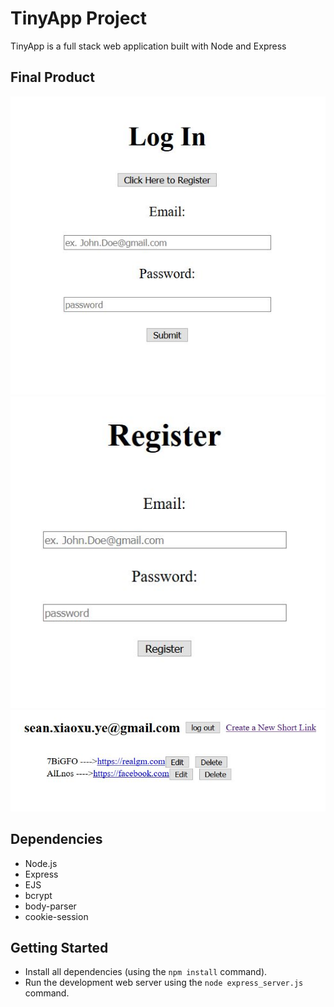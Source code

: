 # TinyApp Project

TinyApp is a full stack web application built with Node and Express

## Final Product

<img src="docs/login page.JPG" width="1000">
<img src="docs/registration page.JPG" width="1000">
<img src="docs/user short links page.JPG" width="1000">

## Dependencies

- Node.js
- Express
- EJS
- bcrypt
- body-parser
- cookie-session

## Getting Started

- Install all dependencies (using the `npm install` command).
- Run the development web server using the `node express_server.js` command.
